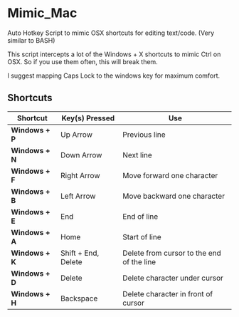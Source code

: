 # Mimic_Mac
Auto Hotkey Script to mimic OSX shortcuts for editing text/code. (Very similar to BASH)

This script intercepts a lot of the Windows + X shortcuts to mimic Ctrl on OSX. So if you use them often, this will break them.

I suggest mapping Caps Lock to the windows key for maximum comfort.

## Shortcuts
| Shortcut  | Key(s) Pressed | Use |
| ------------- | ------------- | ------------- |
| **Windows + P** | Up Arrow  | Previous line |
| **Windows + N** | Down Arrow  | Next line |
| **Windows + F** | Right Arrow  | Move forward one character |
| **Windows + B** | Left Arrow | Move backward one character |
| **Windows + E** | End  | End of line |
| **Windows + A** | Home  | Start of line |
| **Windows + K** | Shift + End, Delete  | Delete from cursor to the end of the line |
| **Windows + D** | Delete  | Delete character under cursor |
| **Windows + H** | Backspace  | Delete character in front of cursor |
